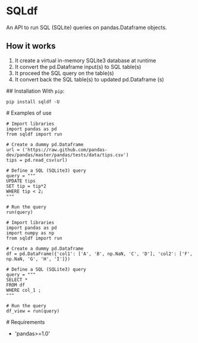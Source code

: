 # SQLdf
An API to run SQL (SQLite) queries on pandas.Dataframe objects.

## How it works
1) It create a virtual in-memory SQLite3 database at runtime
2) It convert the pd.Dataframe input(s) to SQL table(s)
3) It proceed the SQL query on the table(s)
4) It convert back the SQL table(s) to updated pd.Dataframe (s)

## Installation
With `pip`:
```
pip install sqldf -U
```

# Examples of use
```
# Import libraries
import pandas as pd
from sqldf import run

# Create a dummy pd.Dataframe
url = ('https://raw.github.com/pandas-dev/pandas/master/pandas/tests/data/tips.csv')
tips = pd.read_csv(url)

# Define a SQL (SQLite3) query
query = """
UPDATE tips
SET tip = tip*2
WHERE tip < 2;
"""

# Run the query
run(query)
```

```
# Import libraries
import pandas as pd
import numpy as np
from sqldf import run

# Create a dummy pd.Dataframe
df = pd.DataFrame({'col1': ['A', 'B', np.NaN, 'C', 'D'], 'col2': ['F', np.NaN, 'G', 'H', 'I']})

# Define a SQL (SQLite3) query
query = """
SELECT *
FROM df
WHERE col_1 ;
"""

# Run the query
df_view = run(query)
```
# Requirements
* 'pandas>=1.0'
